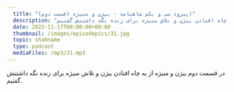 ```yaml
---
  title: "اپیزود سی و یکم شاهنامه - بیژن و منیژه (قسمت دوم)"
  description: "در قسمت دوم بیژن و منیژه از به چاه افتادن بیژن و تلاش منیژه برای زنده نگه داشتنش گفتیم"
  date: 2022-11-17T00:00:00+00:00
  thumbnail: /images/episodepics/31.jpg
  topic: shahname
  type: podcast
  mediaFiles: /mp3/31.mp3
---
```

در قسمت دوم بیژن و منیژه از به چاه افتادن بیژن و تلاش منیژه برای زنده نگه داشتنش گفتیم.
